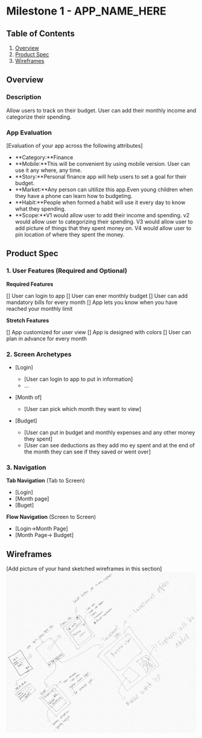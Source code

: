 # Milestone 1 - APP_NAME_HERE

## Table of Contents

1. [Overview](#Overview)
1. [Product Spec](#Product-Spec)
1. [Wireframes](#Wireframes)

## Overview

### Description

Allow users to track on their budget. User can add their monthly income and categorize their spending.

### App Evaluation

[Evaluation of your app across the following attributes]
- **Category:**Finance
- **Mobile:**This will be convenient by using mobile version. User can use it any where, any time.
- **Story:**Personal finance app will help users to set a goal for their budget.
- **Market:**Any person can ultilize this app.Even young children when they have a phone can learn how to budgeting.
- **Habit:**People when formed a habit will use it every day to know what they spending.
- **Scope:**V1 would allow user to add their income and spending. v2 would allow user to categorizing their spending. V3 would allow user to add picture of things that they spent money on. V4 would allow user to pin location of where they spent the money.

## Product Spec

### 1. User Features (Required and Optional)

**Required Features**

[] User can login to app
[] User can ener monthly budget
[] User can add mandatory bills for every month
[] App lets you know when you have reached your monthly limit

**Stretch Features**

[] App customized for user view
[] App is designed with colors
[] User can plan in advance for every month

### 2. Screen Archetypes

- [Login]
  - [User can login to app to put in information]
  - ...
- [Month of]
  - [User can pick which month they want to view]
  
- [Budget]
  - [User can put in budget and monthly expenses and any other money they spent]
  - [User can see deductions as they add mo ey spent and at the end of the month they can see if they saved or went over]
  

### 3. Navigation

**Tab Navigation** (Tab to Screen)

* [Login]
* [Month page]
* [Buget]

**Flow Navigation** (Screen to Screen)

- [Login->Month Page]
- [Month Page-> Budget]
  

## Wireframes

[Add picture of your hand sketched wireframes in this section]
<img src="https://raw.githubusercontent.com/https-github-com-Phi-Nguyen-Project/GroupProjectPersonalFinance/main/Codepath%20group.jpg" width=600>

